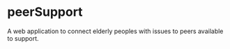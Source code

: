 # peerSupport

A web application to connect elderly peoples with issues to peers available to support.
